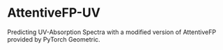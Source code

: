 # AttentiveFP-UV
Predicting UV-Absorption Spectra with a modified version of AttentiveFP provided by PyTorch Geometric.
